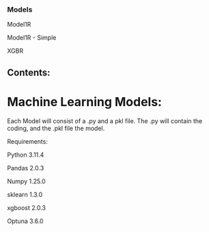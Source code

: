 ### Models

Model1R

Model1R - Simple

XGBR

## Contents:

# Machine Learning Models:

Each Model will consist of a .py and a pkl file.
The .py will contain the coding, and the .pkl file the model.

Requirements: 

Python 3.11.4

Pandas 2.0.3

Numpy 1.25.0

sklearn 1.3.0

xgboost 2.0.3

Optuna 3.6.0




